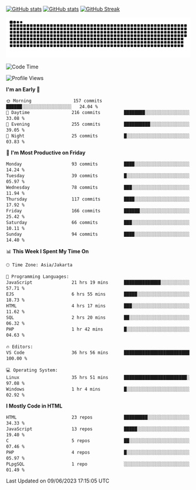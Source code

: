 [![GitHub stats](https://github-readme-stats.vercel.app/api?username=aurelioklv&card_width=500&show_icons=true&rank_icon=github&theme=solarized-dark#gh-dark-mode-only)](https://github.com/anuraghazra/github-readme-stats#gh-dark-mode-only)
[![GitHub stats](https://github-readme-stats.vercel.app/api?username=aurelioklv&card_width=500&show_icons=true&rank_icon=github&theme=buefy#gh-light-mode-only)](https://github.com/anuraghazra/github-readme-stats#gh-light-mode-only)
[![GitHub Streak](https://streak-stats.demolab.com/?user=aurelioklv&card_width=336&theme=solarized-dark)](https://git.io/streak-stats)

<picture>
  <source media="(prefers-color-scheme: dark)" srcset="https://raw.githubusercontent.com/aurelioklv/aurelioklv/snake-output/github-contribution-grid-snake-dark.svg">
  <source media="(prefers-color-scheme: light)" srcset="https://raw.githubusercontent.com/aurelioklv/aurelioklv/snake-output/github-contribution-grid-snake.svg">
  <img alt="github contribution grid snake animation" src="https://raw.githubusercontent.com/aurelioklv/aurelioklv/snake-output/github-contribution-grid-snake.svg">
</picture>

<!--START_SECTION:waka-->
![Code Time](http://img.shields.io/badge/Code%20Time-36%20hrs%2056%20mins-blue)

![Profile Views](http://img.shields.io/badge/Profile%20Views-51-blue)

**I'm an Early 🐤** 

```text
🌞 Morning                157 commits         ██████░░░░░░░░░░░░░░░░░░░   24.04 % 
🌆 Daytime                216 commits         ████████░░░░░░░░░░░░░░░░░   33.08 % 
🌃 Evening                255 commits         ██████████░░░░░░░░░░░░░░░   39.05 % 
🌙 Night                  25 commits          █░░░░░░░░░░░░░░░░░░░░░░░░   03.83 % 
```
📅 **I'm Most Productive on Friday** 

```text
Monday                   93 commits          ████░░░░░░░░░░░░░░░░░░░░░   14.24 % 
Tuesday                  39 commits          █░░░░░░░░░░░░░░░░░░░░░░░░   05.97 % 
Wednesday                78 commits          ███░░░░░░░░░░░░░░░░░░░░░░   11.94 % 
Thursday                 117 commits         ████░░░░░░░░░░░░░░░░░░░░░   17.92 % 
Friday                   166 commits         ██████░░░░░░░░░░░░░░░░░░░   25.42 % 
Saturday                 66 commits          ███░░░░░░░░░░░░░░░░░░░░░░   10.11 % 
Sunday                   94 commits          ████░░░░░░░░░░░░░░░░░░░░░   14.40 % 
```


📊 **This Week I Spent My Time On** 

```text
🕑︎ Time Zone: Asia/Jakarta

💬 Programming Languages: 
JavaScript               21 hrs 19 mins      ██████████████░░░░░░░░░░░   57.71 % 
EJS                      6 hrs 55 mins       █████░░░░░░░░░░░░░░░░░░░░   18.73 % 
HTML                     4 hrs 17 mins       ███░░░░░░░░░░░░░░░░░░░░░░   11.62 % 
SQL                      2 hrs 20 mins       ██░░░░░░░░░░░░░░░░░░░░░░░   06.32 % 
PHP                      1 hr 42 mins        █░░░░░░░░░░░░░░░░░░░░░░░░   04.63 % 

🔥 Editors: 
VS Code                  36 hrs 56 mins      █████████████████████████   100.00 % 

💻 Operating System: 
Linux                    35 hrs 51 mins      ████████████████████████░   97.08 % 
Windows                  1 hr 4 mins         █░░░░░░░░░░░░░░░░░░░░░░░░   02.92 % 
```

**I Mostly Code in HTML** 

```text
HTML                     23 repos            █████████░░░░░░░░░░░░░░░░   34.33 % 
JavaScript               13 repos            █████░░░░░░░░░░░░░░░░░░░░   19.40 % 
C                        5 repos             ██░░░░░░░░░░░░░░░░░░░░░░░   07.46 % 
PHP                      4 repos             █░░░░░░░░░░░░░░░░░░░░░░░░   05.97 % 
PLpgSQL                  1 repo              ░░░░░░░░░░░░░░░░░░░░░░░░░   01.49 % 
```




 Last Updated on 09/06/2023 17:15:05 UTC
<!--END_SECTION:waka-->

